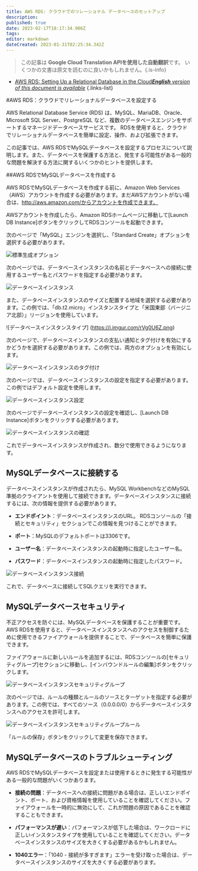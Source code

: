 ```yaml
---
title: AWS RDS: クラウドでのリレーショナル データベースのセットアップ
description: 
published: true
date: 2023-02-17T18:17:34.906Z
tags: 
editor: markdown
dateCreated: 2023-01-31T02:25:34.342Z
---
```


> この記事は **Google Cloud Translation APIを使用した自動翻訳**です。
いくつかの文書は原文を読むのに良いかもしれません。{.is-info}
- [AWS RDS: Setting Up a Relational Database in the Cloud***English** version of this document is available*](/en/Knowledge-base/Cloud/aws-rds-setting-up-a-relational-database-in-the-cloud)
{.links-list}



#AWS RDS：クラウドでリレーショナルデータベースを設定する

AWS Relational Database Service (RDS) は、MySQL、MariaDB、Oracle、Microsoft SQL Server、PostgreSQL など、複数のデータベースエンジンをサポートするマネージドデータベースサービスです。 RDSを使用すると、クラウドでリレーショナルデータベースを簡単に設定、操作、および拡張できます。

この記事では、AWS RDSでMySQLデータベースを設定するプロセスについて説明します。また、データベースを保護する方法と、発生する可能性がある一般的な問題を解決する方法に関するいくつかのヒントを提供します。

##AWS RDSでMySQLデータベースを作成する

AWS RDSでMySQLデータベースを作成する前に、Amazon Web Services（AWS）アカウントを作成する必要があります。まだAWSアカウントがない場合は、http://aws.amazon.com/からアカウントを作成できます。

AWSアカウントを作成したら、Amazon RDSホームページに移動して[Launch DB Instance]ボタンをクリックしてRDSコンソールを起動できます。

次のページで「MySQL」エンジンを選択し、「Standard Create」オプションを選択する必要があります。

![標準生成オプション](https://i.imgur.com/1ly7YUV.png)

次のページでは、データベースインスタンスの名前とデータベースへの接続に使用するユーザー名とパスワードを指定する必要があります。

![データベースインスタンス](https://i.imgur.com/LxhmJN7.png)

また、データベースインスタンスのサイズと配置する地域を選択する必要があります。この例では、「db.t2.micro」インスタンスタイプと「米国東部（バージニア北部）」リージョンを使用しています。

![データベースインスタンスタイプ] (https://i.imgur.com/rVg0U6Z.png)

次のページで、データベースインスタンスの支払い通知とタグ付けを有効にするかどうかを選択する必要があります。この例では、両方のオプションを有効にします。

![データベースインスタンスのタグ付け](https://i.imgur.com/eiU3Qnl.png)

次のページでは、データベースインスタンスの設定を指定する必要があります。この例ではデフォルト設定を使用します。

![データベースインスタンス設定](https://i.imgur.com/xk0tU8S.png)

次のページでデータベースインスタンスの設定を確認し、[Launch DB Instance]ボタンをクリックする必要があります。

![データベースインスタンスの確認](https://i.imgur.com/TGiukmn.png)

これでデータベースインスタンスが作成され、数分で使用できるようになります。

## MySQLデータベースに接続する

データベースインスタンスが作成されたら、MySQL WorkbenchなどのMySQL準拠のクライアントを使用して接続できます。データベースインスタンスに接続するには、次の情報を提供する必要があります。

- **エンドポイント**：データベースインスタンスのURL。 RDSコンソールの「接続とセキュリティ」セクションでこの情報を見つけることができます。

- **ポート**：MySQLのデフォルトポートは3306です。

- **ユーザー名**：データベースインスタンスの起動時に指定したユーザー名。

- **パスワード**：データベースインスタンスの起動時に指定したパスワード。

![データベースインスタンス接続](https://i.imgur.com/CnjNJTV.png)

これで、データベースに接続してSQLクエリを実行できます。

## MySQLデータベースセキュリティ

不正アクセスを防ぐには、MySQLデータベースを保護することが重要です。 AWS RDSを使用すると、データベースインスタンスへのアクセスを制御するために使用できるファイアウォールを提供することで、データベースを簡単に保護できます。

ファイアウォールに新しいルールを追加するには、RDSコンソールの[セキュリティグループ]セクションに移動し、[インバウンドルールの編集]ボタンをクリックします。

![データベースインスタンスセキュリティグループ](https://i.imgur.com/Jz4U3vN.png)

次のページでは、ルールの種類とルールのソースとターゲットを指定する必要があります。この例では、すべてのソース（0.0.0.0/0）からデータベースインスタンスへのアクセスを許可します。

![データベースインスタンスセキュリティグループルール](https://i.imgur.com/taY0TGi.png)

「ルールの保存」ボタンをクリックして変更を保存できます。

## MySQLデータベースのトラブルシューティング

AWS RDSでMySQLデータベースを設定または使用するときに発生する可能性がある一般的な問題がいくつかあります。

- **接続の問題**：データベースへの接続に問題がある場合は、正しいエンドポイント、ポート、および資格情報を使用していることを確認してください。ファイアウォールを一時的に無効にして、これが問題の原因であることを確認することもできます。

- **パフォーマンスが遅い**：パフォーマンスが低下した場合は、ワークロードに正しいインスタンスタイプを使用していることを確認してください。データベースインスタンスのサイズを大きくする必要があるかもしれません。

- **1040エラー**：「1040 - 接続が多すぎます」エラーを受け取った場合は、データベースインスタンスのサイズを大きくする必要があります。